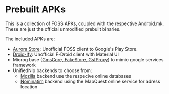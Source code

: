 # Prebuilt APKs

This is a collection of FOSS APKs, coupled with the respective Android.mk. These are just the official unmodified prebuilt binaries.

The included APKs are:
* [Aurora Store](https://gitlab.com/AuroraOSS/AuroraStore/tags): Unofficial FOSS client to Google's Play Store.
* [Droid-Ify](https://github.com/Iamlooker/Droid-ify): Unofficial F-Droid client with Material UI
* Microg base ([GmsCore, FakeStore, GsfProxy](https://microg.org/download.html)) to mimic google services framework
* UnifiedNlp backends to choose from:
   * [Mozilla](https://f-droid.org/packages/org.microg.nlp.backend.ichnaea) backend use the respecive online databases
   * [Nominatim](https://f-droid.org/packages/org.microg.nlp.backend.nominatim) backend using the MapQuest online service for adress location

